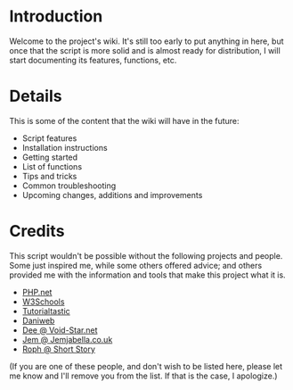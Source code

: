 # Introduction #

Welcome to the project's wiki.  It's still too early to put anything in here, but once that the script is more solid and is almost ready for distribution, I will start documenting its features, functions, etc.


# Details #

This is some of the content that the wiki will have in the future:
  * Script features
  * Installation instructions
  * Getting started
  * List of functions
  * Tips and tricks
  * Common troubleshooting
  * Upcoming changes, additions and improvements

# Credits #

This script wouldn't be possible without the following projects and people.  Some just inspired me, while some others offered advice; and others provided me with the information and tools that make this project what it is.
  * [PHP.net](http://php.net)
  * [W3Schools](http://w3schools.com)
  * [Tutorialtastic](http://tutorialtastic.co.uk)
  * [Daniweb](http://daniweb.com)
  * [Dee @ Void-Star.net](http://void-star.net)
  * [Jem @ Jemjabella.co.uk](http://jemjabella.co.uk)
  * [Roph @ Short Story](http://slyph.org)

(If you are one of these people, and don't wish to be listed here, please let me know and I'll remove you from the list.  If that is the case, I apologize.)
